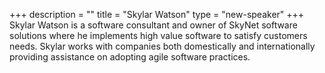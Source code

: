 +++
description = ""
title = "Skylar Watson"
type = "new-speaker"
+++
Skylar Watson is a software consultant and owner of SkyNet software solutions where he implements high value software to satisfy customers needs. Skylar works with companies both domestically and internationally providing assistance on adopting agile software practices.